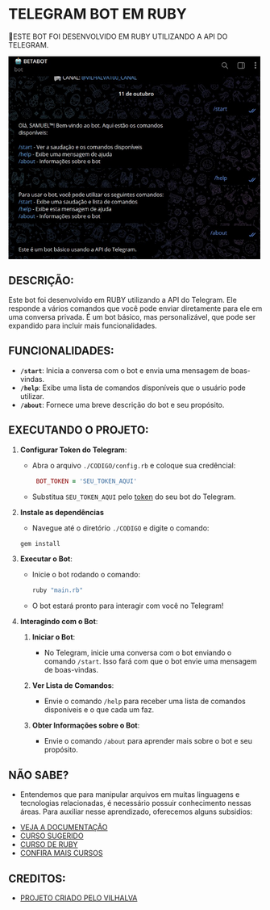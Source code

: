 # TELEGRAM BOT EM RUBY
🤤ESTE BOT FOI DESENVOLVIDO EM RUBY UTILIZANDO A API DO TELEGRAM.

<img src="FOTO.jpg" align="center" width="500"> <br>

## DESCRIÇÃO:
Este bot foi desenvolvido em RUBY utilizando a API do Telegram. Ele responde a vários comandos que você pode enviar diretamente para ele em uma conversa privada. É um bot básico, mas personalizável, que pode ser expandido para incluir mais funcionalidades.

## FUNCIONALIDADES:
- **`/start`**: Inicia a conversa com o bot e envia uma mensagem de boas-vindas.
- **`/help`**: Exibe uma lista de comandos disponíveis que o usuário pode utilizar.
- **`/about`**: Fornece uma breve descrição do bot e seu propósito.

## EXECUTANDO O PROJETO:
1. **Configurar Token do Telegram**:
   - Abra o arquivo `./CODIGO/config.rb` e coloque sua credêncial:
     ```ruby
      BOT_TOKEN = 'SEU_TOKEN_AQUI'
     ```
   - Substitua `SEU_TOKEN_AQUI` pelo [token](https://t.me/BotFather) do seu bot do Telegram.

2. **Instale as dependências** 
   - Navegue até o diretório `./CODIGO` e digite o comando:
   ```bash
   gem install
   ```

3. **Executar o Bot**:
   - Inicie o bot rodando o comando:
     ```bash
     ruby "main.rb"
     ```
   - O bot estará pronto para interagir com você no Telegram!

4. **Interagindo com o Bot**:
   1. **Iniciar o Bot**:
      - No Telegram, inicie uma conversa com o bot enviando o comando `/start`. Isso fará com que o bot envie uma mensagem de boas-vindas.

   2. **Ver Lista de Comandos**:
      - Envie o comando `/help` para receber uma lista de comandos disponíveis e o que cada um faz.

   3. **Obter Informações sobre o Bot**:
      - Envie o comando `/about` para aprender mais sobre o bot e seu propósito.

## NÃO SABE?
- Entendemos que para manipular arquivos em muitas linguagens e tecnologias relacionadas, é necessário possuir conhecimento nessas áreas. Para auxiliar nesse aprendizado, oferecemos alguns subsidios:
* [VEJA A DOCUMENTAÇÃO](https://core.telegram.org/bots/api)
* [CURSO SUGERIDO](https://github.com/VILHALVA/CURSO-DE-TELEBOT)
* [CURSO DE RUBY](https://github.com/VILHALVA/CURSO-DE-RUBY)
* [CONFIRA MAIS CURSOS](https://github.com/VILHALVA?tab=repositories&q=+topic:CURSO)

## CREDITOS:
- [PROJETO CRIADO PELO VILHALVA](https://github.com/VILHALVA)

